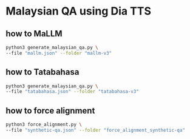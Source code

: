 # Malaysian QA using Dia TTS

## how to MaLLM

```bash
python3 generate_malaysian_qa.py \
--file "mallm.json" --folder "mallm-v3"
```

## how to Tatabahasa

```bash
python3 generate_malaysian_qa.py \
--file "tatabahasa.json" --folder "tatabahasa-v3"
```

## how to force alignment

```bash
python3 force_alignment.py \
--file "synthetic-qa.json" --folder "force_alignment_synthetic-qa"
```